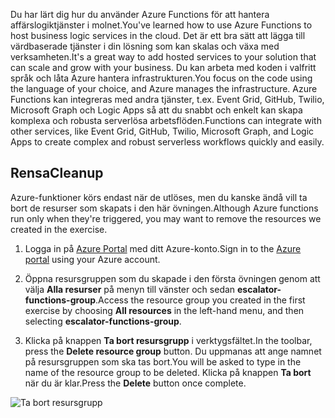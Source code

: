 <span data-ttu-id="0c28c-101">Du har lärt dig hur du använder Azure Functions för att hantera affärslogiktjänster i molnet.</span><span class="sxs-lookup"><span data-stu-id="0c28c-101">You've learned how to use Azure Functions to host business logic services in the cloud.</span></span> <span data-ttu-id="0c28c-102">Det är ett bra sätt att lägga till värdbaserade tjänster i din lösning som kan skalas och växa med verksamheten.</span><span class="sxs-lookup"><span data-stu-id="0c28c-102">It's a great way to add hosted services to your solution that can scale and grow with your business.</span></span> <span data-ttu-id="0c28c-103">Du kan arbeta med koden i valfritt språk och låta Azure hantera infrastrukturen.</span><span class="sxs-lookup"><span data-stu-id="0c28c-103">You focus on the code using the language of your choice, and Azure manages the infrastructure.</span></span> <span data-ttu-id="0c28c-104">Azure Functions kan integreras med andra tjänster, t.ex. Event Grid, GitHub, Twilio, Microsoft Graph och Logic Apps så att du snabbt och enkelt kan skapa komplexa och robusta serverlösa arbetsflöden.</span><span class="sxs-lookup"><span data-stu-id="0c28c-104">Functions can integrate with other services, like Event Grid, GitHub, Twilio, Microsoft Graph, and Logic Apps to create complex and robust serverless workflows quickly and easily.</span></span>

## <a name="cleanup"></a><span data-ttu-id="0c28c-105">Rensa</span><span class="sxs-lookup"><span data-stu-id="0c28c-105">Cleanup</span></span>
<span data-ttu-id="0c28c-106">Azure-funktioner körs endast när de utlöses, men du kanske ändå vill ta bort de resurser som skapats i den här övningen.</span><span class="sxs-lookup"><span data-stu-id="0c28c-106">Although Azure functions run only when they're triggered, you may want to remove the resources we created in the exercise.</span></span>

1. <span data-ttu-id="0c28c-107">Logga in på [Azure Portal](https://portal.azure.com?azure-portal=true) med ditt Azure-konto.</span><span class="sxs-lookup"><span data-stu-id="0c28c-107">Sign in to the [Azure portal](https://portal.azure.com?azure-portal=true) using your Azure account.</span></span>

1. <span data-ttu-id="0c28c-108">Öppna resursgruppen som du skapade i den första övningen genom att välja **Alla resurser** på menyn till vänster och sedan **escalator-functions-group**.</span><span class="sxs-lookup"><span data-stu-id="0c28c-108">Access the resource group you created in the first exercise by choosing **All resources** in the left-hand menu, and then selecting **escalator-functions-group**.</span></span>

1. <span data-ttu-id="0c28c-109">Klicka på knappen **Ta bort resursgrupp** i verktygsfältet.</span><span class="sxs-lookup"><span data-stu-id="0c28c-109">In the toolbar, press the **Delete resource group** button.</span></span> <span data-ttu-id="0c28c-110">Du uppmanas att ange namnet på resursgruppen som ska tas bort.</span><span class="sxs-lookup"><span data-stu-id="0c28c-110">You will be asked to type in the name of the resource group to be deleted.</span></span> <span data-ttu-id="0c28c-111">Klicka på knappen **Ta bort** när du är klar.</span><span class="sxs-lookup"><span data-stu-id="0c28c-111">Press the **Delete** button once complete.</span></span>  

![Ta bort resursgrupp](../media-draft/6-cleanup.png)